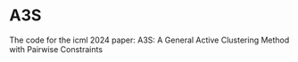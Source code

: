 # A3S
The code for the icml 2024 paper: A3S: A General Active Clustering Method with Pairwise Constraints
